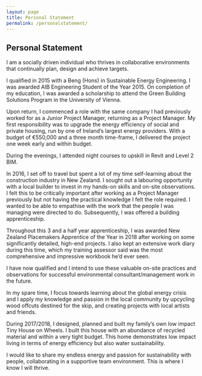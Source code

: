 ```yaml
---
layout: page
title: Personal Statement
permalink: /personalstatement/
---
```


## Personal Statement

I am a socially driven individual who thrives in collaborative environments that continually plan, design and achieve targets. 

I qualified in 2015 with a Beng (Hons) in Sustainable Energy Engineering. I was awarded AIB Engineering Student of the Year 2015. On completion of my education, I was awarded a scholarship to attend the Green Building Solutions Program in the University of Vienna. 

Upon return, I commenced a role with the same company I had previously worked for as a Junior Project Manager, returning as a Project Manager. My first responsibility was to upgrade the energy efficiency of social and private housing, run by one of Ireland’s largest energy providers.  With a budget of €550,000 and a three month time-frame, I delivered the project one week early and within budget.

During the evenings, I attended night courses to upskill in Revit and Level 2 BIM.

In 2016, I set off to travel but spent a lot of my time self-learning about the construction industry in New Zealand. I sought out a labouring opportunity with a local builder to invest in my hands-on skills and on-site observations. I felt this to be critically important after working as a Project Manager previously but not having the practical knowledge I felt the role required. I wanted to be able to empathise with the work that the people I was managing were directed to do. Subsequently, I was offered a building apprenticeship. 

Throughout this 3 and a half year apprenticeship, I was awarded New Zealand Placemakers Apprentice of the Year in 2018 after working on some significantly detailed, high-end projects. I also kept an extensive work diary during this time, which my training assessor said was the most comprehensive and impressive workbook he’d ever seen.

I have now qualified and I intend to use these valuable on-site practices and observations for successful environmental consultant/management work in the future. 

In my spare time, I focus towards learning about the global energy crisis and I apply my knowledge and passion in the local community by upcycling wood offcuts destined for the skip, and creating projects with local artists and friends. 

During 2017/2018, I designed, planned and built my family’s own low impact Tiny House on Wheels. I built this house with an abundance of recycled material and within a very tight budget. This home demonstrates low impact living in terms of energy efficiency but also water sustainability. 

I would like to share my endless energy and passion for sustainability with people, collaborating in a supportive team environment. This is where I know I will thrive.
